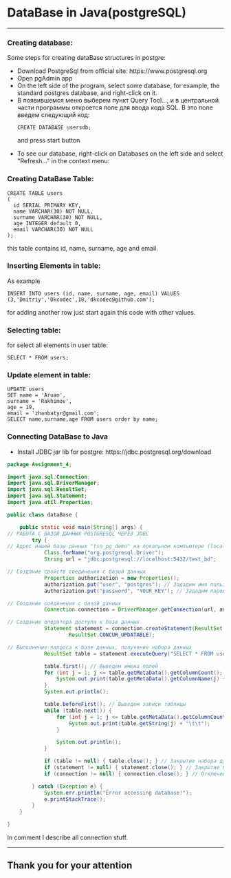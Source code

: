 # DataBase in Java(postgreSQL)

<hr>

### Creating database:

Some steps for creating dataBase structures in postgre:
<ul>

<li> Download PostgreSql from official site: https://www.postgresql.org
<li> Open pgAdmin app
<li> On the left side of the program, select some database, for example, the standard postgres database, and right-click on it.
<li> В появившемся меню выберем пункт Query Tool..., и в центральной части программы откроется поле для ввода кода SQL. В это поле введем следующий код:

```postgresql
CREATE DATABASE usersdb;
```
and press start button
<li>To see our database, right-click on Databases on the left side and select "Refresh..." in the context menu:
</ul>

### Creating DataBase Table:
```postgresql
CREATE TABLE users
(
  id SERIAL PRIMARY KEY,
  name VARCHAR(30) NOT NULL,
  surname VARCHAR(30) NOT NULL,
  age INTEGER default 0,
  email VARCHAR(30) NOT NULL
);
```
this table contains id, name, surname, age and email.

### Inserting Elements in table:
As example
```postgresql
INSERT INTO users (id, name, surname, age, email) VALUES (3,'Dmitriy','Dkcodec',18,'dkcodec@github.com');
```
for adding another row just start again this code with other values.

### Selecting table:
for select all elements in user table: 
```postgresql
SELECT * FROM users;
```
### Update element in table:
```postgresql
UPDATE users
SET name = 'Aruan',
surname = 'Rakhimov',
age = 19,
email = 'zhanbatyr@gmail.com';
SELECT name,surname,age FROM users order by name;
```

### Connecting DataBase to Java
<ul>

<li> Install JDBC jar lib for postgre: https://jdbc.postgresql.org/download
</ul>

```java
package Assignment_4;

import java.sql.Connection;
import java.sql.DriverManager;
import java.sql.ResultSet;
import java.sql.Statement;
import java.util.Properties;

public class dataBase {

    public static void main(String[] args) {
// РАБОТА С БАЗОЙ ДАННЫХ POSTGRESQL ЧЕРЕЗ JDBC
        try {
// Адрес нашей базы данных "tsn_pg_demo" на локальном компьютере (localhost)
            Class.forName("org.postgresql.Driver");
            String url = "jdbc:postgresql://localhost:5432/test_bd";

// Создание свойств соединения с базой данных
            Properties authorization = new Properties();
            authorization.put("user", "postgres"); // Зададим имя пользователя БД
            authorization.put("password", "YOUR_KEY"); // Зададим пароль доступа в БД

// Создание соединения с базой данных
            Connection connection = DriverManager.getConnection(url, authorization);

// Создание оператора доступа к базе данных
            Statement statement = connection.createStatement(ResultSet.TYPE_SCROLL_SENSITIVE,
                    ResultSet.CONCUR_UPDATABLE);

// Выполнение запроса к базе данных, получение набора данных
            ResultSet table = statement.executeQuery("SELECT * FROM users");

            table.first(); // Выведем имена полей
            for (int j = 1; j <= table.getMetaData().getColumnCount(); j++) {
                System.out.print(table.getMetaData().getColumnName(j) + "\t\t");
            }
            System.out.println();

            table.beforeFirst(); // Выведем записи таблицы
            while (table.next()) {
                for (int j = 1; j <= table.getMetaData().getColumnCount(); j++) {
                    System.out.print(table.getString(j) + "\t\t");
                }

                System.out.println();
            }

            if (table != null) { table.close(); } // Закрытие набора данных
            if (statement != null) { statement.close(); } // Закрытие базы данных
            if (connection != null) { connection.close(); } // Отключение от базы данных

        } catch (Exception e) {
            System.err.println("Error accessing database!");
            e.printStackTrace();
        }
    }

}
```
In comment I describe all connection stuff.

<hr>

## Thank you for your attention 















